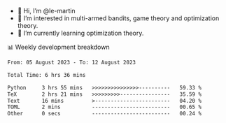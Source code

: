 - 👋 Hi, I’m @le-martin
- 👀 I’m interested in multi-armed bandits, game theory and optimization theory.
- 🌱 I’m currently learning optimization theory.
<!---- 💞️ I’m looking to collaborate on ...
- 📫 How to reach me ...-->

<!---
Tutorial for using WakaTime stats in GitHub profile: https://github.com/athul/waka-readme
-->

📊 Weekly development breakdown
<!--START_SECTION:waka-->

```txt
From: 05 August 2023 - To: 12 August 2023

Total Time: 6 hrs 36 mins

Python     3 hrs 55 mins   >>>>>>>>>>>>>>>----------   59.33 %
TeX        2 hrs 21 mins   >>>>>>>>>----------------   35.59 %
Text       16 mins         >------------------------   04.20 %
TOML       2 mins          -------------------------   00.65 %
Other      0 secs          -------------------------   00.24 %
```

<!--END_SECTION:waka-->

<!---
le-martin/le-martin is a ✨ special ✨ repository because its `README.md` (this file) appears on your GitHub profile.
You can click the Preview link to take a look at your changes.
--->
